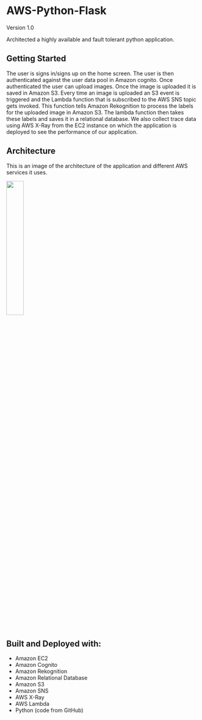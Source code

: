 # AWS-Python-Flask

Version 1.0 </br>

Architected a highly available and fault tolerant python application.

## Getting Started

The user is signs in/signs up on the home screen. The user is then authenticated against the user data pool in Amazon cognito. Once authenticated the user can upload images. Once the image is uploaded it is saved in Amazon S3. Every time an image is uploaded an S3 event is triggered and the Lambda function that is subscribed to the AWS SNS topic gets invoked. This function tells Amazon Rekognition to process the labels for the uploaded image in Amazon S3. The lambda function then takes these labels and saves it in a relational database. We also collect trace data using AWS X-Ray from the EC2 instance on which the application is deployed to see the performance of our application.

## Architecture

This is an image of the architecture of the application and different AWS services it uses.

<img src="images/IMG_4384.PNG" width="30%" height="30%">


## Built and Deployed with:

* Amazon EC2
* Amazon Cognito
* Amazon Rekognition
* Amazon Relational Database
* Amazon S3
* Amazon SNS
* AWS X-Ray
* AWS Lambda
* Python (code from GitHub)


